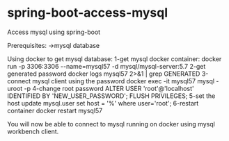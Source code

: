 # spring-boot-access-mysql
Access mysql using spring-boot

Prerequisites:
->mysql database

Using docker to get mysql database:
1-get mysql docker container:
docker run -p 3306:3306 --name=mysql57 -d mysql/mysql-server:5.7
2-get generated password
docker logs mysql57 2>&1 | grep GENERATED
3-connect mysql client using the password
docker exec -it mysql57 mysql -uroot -p
4-change root password
ALTER USER 'root'@'localhost' IDENTIFIED BY 'NEW_USER_PASSWORD';
FLUSH PRIVILEGES;
5-set the host
update mysql.user set host = '%' where user='root';
6-restart container
docker restart mysql57

You will now be able to connect to mysql running on docker using mysql workbench client.


